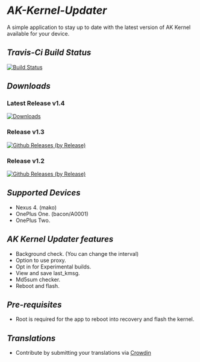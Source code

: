 # *AK-Kernel-Updater*

A simple application to stay up to date with the latest version of AK Kernel available for your device.

## *Travis-Ci Build Status*

[![Build Status](https://travis-ci.org/CallMeAldy/AK-Kernel-Updater.svg?branch=master)](https://travis-ci.org/CallMeAldy/AK-Kernel-Updater)

## *Downloads*

### Latest Release v1.4
[![Downloads](https://img.shields.io/github/downloads/CallMeAldy/AK-Kernel-Updater/latest/total.svg)](https://github.com/CallMeAldy/AK-Kernel-Updater/releases/latest)

### Release v1.3
[![Github Releases (by Release)](https://img.shields.io/github/downloads/CallMeAldy/AK-Kernel-Updater/v1.3/total.svg)](https://github.com/CallMeAldy/AK-Kernel-Updater/releases/tag/v1.3)

### Release v1.2
[![Github Releases (by Release)](https://img.shields.io/github/downloads/CallMeAldy/AK-Kernel-Updater/v1.2/total.svg)](https://github.com/CallMeAldy/AK-Kernel-Updater/releases/tag/v1.2)

## *Supported Devices*

* Nexus 4. (mako)
* OnePlus One. (bacon/A0001)
* OnePlus Two.

## *AK Kernel Updater features*

* Background check. (You can change the interval)
* Option to use proxy.
* Opt in for Experimental builds.
* View and save last_kmsg.
* Md5sum checker.
* Reboot and flash.

## *Pre-requisites*

* Root is required for the app to reboot into recovery and flash the kernel.

## *Translations*

* Contribute by submitting your translations via [Crowdin](https://crowdin.com/project/ak-kernel-updater)

